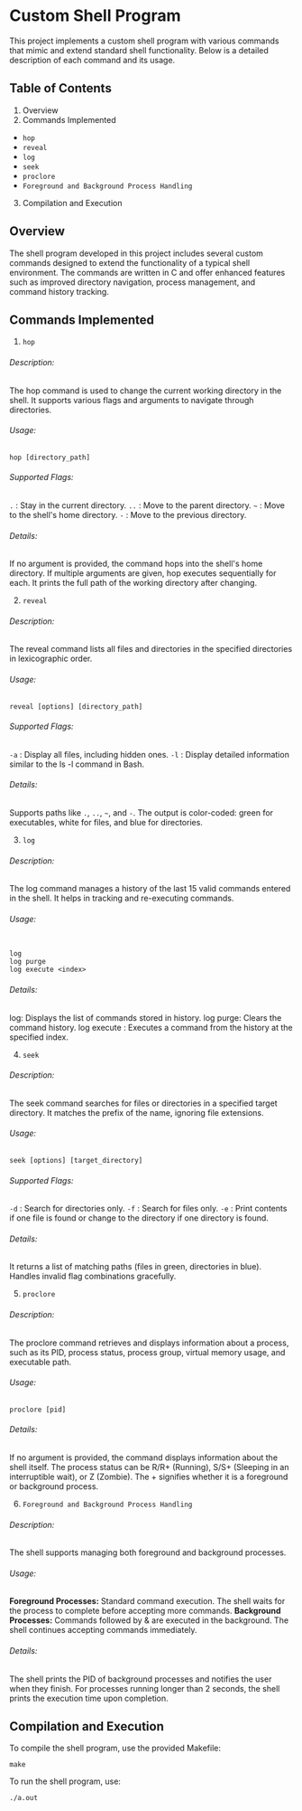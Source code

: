 # Custom Shell Program
This project implements a custom shell program with various commands that mimic and extend standard shell functionality. Below is a detailed description of each command and its usage.

## Table of Contents
1. Overview <br />
2. Commands Implemented
* `hop`
* `reveal`
* `log`
* `seek`
* `proclore`
* `Foreground and Background Process Handling` <br />
3. Compilation and Execution

## Overview
The shell program developed in this project includes several custom commands designed to extend the functionality of a typical shell environment. The commands are written in C and offer enhanced features such as improved directory navigation, process management, and command history tracking.

## Commands Implemented

1. `hop`

###### Description:
The hop command is used to change the current working directory in the shell. It supports various flags and arguments to navigate through directories.

###### Usage:
```
hop [directory_path]
```
###### Supported Flags:

`.` : Stay in the current directory.
`..` : Move to the parent directory.
`~` : Move to the shell's home directory.
`-` : Move to the previous directory.

###### Details:

If no argument is provided, the command hops into the shell's home directory.
If multiple arguments are given, hop executes sequentially for each.
It prints the full path of the working directory after changing.

2. `reveal`

###### Description:
The reveal command lists all files and directories in the specified directories in lexicographic order.

###### Usage:
```
reveal [options] [directory_path]
```

###### Supported Flags:

`-a` : Display all files, including hidden ones.
`-l` : Display detailed information similar to the ls -l command in Bash.

###### Details:

Supports paths like `.`, `..`, `~`, and `-`.
The output is color-coded: green for executables, white for files, and blue for directories.

3. `log`

###### Description:
The log command manages a history of the last 15 valid commands entered in the shell. It helps in tracking and re-executing commands.

###### Usage:
```

log
log purge
log execute <index>
```
###### Details:

log: Displays the list of commands stored in history.
log purge: Clears the command history.
log execute <index>: Executes a command from the history at the specified index.

4. `seek`

###### Description:
The seek command searches for files or directories in a specified target directory. It matches the prefix of the name, ignoring file extensions.

###### Usage:
```
seek [options] [target_directory]
```

###### Supported Flags:

`-d` : Search for directories only.
`-f` : Search for files only.
`-e` : Print contents if one file is found or change to the directory if one directory is found.

###### Details:

It returns a list of matching paths (files in green, directories in blue).
Handles invalid flag combinations gracefully.

5. `proclore`

###### Description:
The proclore command retrieves and displays information about a process, such as its PID, process status, process group, virtual memory usage, and executable path.

###### Usage:
```
proclore [pid]
```

###### Details:

If no argument is provided, the command displays information about the shell itself.
The process status can be R/R+ (Running), S/S+ (Sleeping in an interruptible wait), or Z (Zombie).
The + signifies whether it is a foreground or background process.

6. `Foreground and Background Process Handling`

###### Description:
The shell supports managing both foreground and background processes.

###### Usage:

**Foreground Processes:** Standard command execution. The shell waits for the process to complete before accepting more commands.
**Background Processes:** Commands followed by & are executed in the background. The shell continues accepting commands immediately.

###### Details:

The shell prints the PID of background processes and notifies the user when they finish.
For processes running longer than 2 seconds, the shell prints the execution time upon completion.

## Compilation and Execution
To compile the shell program, use the provided Makefile:
```
make
```

To run the shell program, use:

```
./a.out
```

